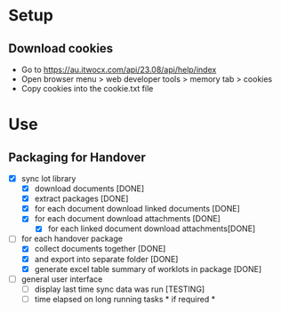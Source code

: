 # Setup

## Download cookies
* Go to https://au.itwocx.com/api/23.08/api/help/index
* Open browser menu > web developer tools > memory tab > cookies
* Copy cookies into the cookie.txt file

# Use

## Packaging for Handover
- [x] sync lot library
  - [x] download documents [DONE]
  - [x] extract packages [DONE]
  - [x] for each document download linked documents [DONE]
  - [x] for each document download attachments [DONE]
    - [x] for each linked document download attachments[DONE]
- [ ] for each handover package
  - [x] collect documents together [DONE]
  - [x] and export into separate folder [DONE]
  - [x] generate excel table summary of worklots in package [DONE]
- [ ] general user interface
  - [ ] display last time sync data was run [TESTING]
  - [ ] time elapsed on long running tasks * if required *
